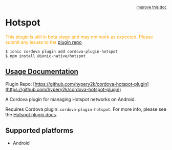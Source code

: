 <a style="float:right;font-size:12px;" href="http://github.com/ionic-team/ionic-native/edit/master/src/@ionic-native/plugins/hotspot/index.ts#L94">
  Improve this doc
</a>

# Hotspot

  <p style="color:orange">
    This plugin is still in beta stage and may not work as expected. Please
    submit any issues to the <a target="_blank"
    href="/issues">plugin repo</a>.
  </p>


```
$ ionic cordova plugin add cordova-plugin-hotspot
$ npm install @ionic-native/hotspot
```

## [Usage Documentation](https://ionicframework.com/docs/native/hotspot/)

Plugin Repo: [https://github.com/hypery2k/cordova-hotspot-plugin](https://github.com/hypery2k/cordova-hotspot-plugin)

A Cordova plugin for managing Hotspot networks on Android.

Requires Cordova plugin: `cordova-plugin-hotspot`. For more info, please see the [Hotspot plugin docs](https://github.com/hypery2k/cordova-hotspot-plugin).

## Supported platforms

- Android
  


